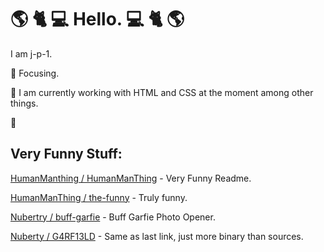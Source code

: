 # :earth_americas: :cat2: :computer: Hello. :computer: :cat2: :earth_americas:

I am j-p-1.

:dart: Focusing.

:book: I am currently working with HTML and CSS at the moment among other things.

:troll:

## Very Funny Stuff:

[HumanManthing / HumanManThing](https://github.com/HumanManThing/HumanManThing) - Very Funny Readme.

[HumanManThing / the-funny](https://github.com/HumanManThing/the-funny) - Truly funny.

[Nubertry / buff-garfie](https://github.com/Nubertry/buff-garfie) - Buff Garfie Photo Opener.

[Nuberty / G4RF13LD](https://github.com/Nubertry/G4RF13LD) - Same as last link, just more binary than sources.
